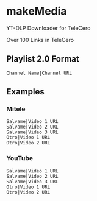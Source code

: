 # makeMedia
YT-DLP Downloader for TeleCero

Over 100 Links in TeleCero

## Playlist 2.0 Format
```
Channel Name|Channel URL
```
## Examples
### Mitele
```
Salvame|Video 1 URL
Salvame|Video 2 URL
Salvame|Video 3 URL
Otro|Video 1 URL
Otro|Video 2 URL
```
### YouTube
```
Salvame|Video 1 URL
Salvame|Video 2 URL
Salvame|Video 3 URL
Otro|Video 1 URL
Otro|Video 2 URL
```

